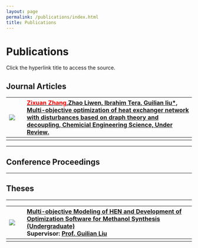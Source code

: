 ```yaml
---
layout: page
permalink: /publications/index.html
title: Publications
---
```


# Publications
Click the hyperlink title to access the source.

## Journal Articles

|<img src="https://zixuanchang.github.io/images/yinshuisiyuan.png">| |[<font color="red">Zixuan Zhang</font>,Zhao Liwen, Ibrahim Tera, Guilian liu*, Multi-objective optimization of heat exchanger network with disturbances based on draph theory and decoupling, Chemicial Engineering Science, Under Review.](https://zixuanchang.github.io/article/CES-D-23-02734.pdf)|
|:- |-|:------|
| || | 

---
## Conference Proceedings
---
## Theses
---

|<img src="https://zixuanchang.github.io/project/HEN/post.PNG">| |[Multi-objective Modeling of HEN and Development of Optimization Software for Methanol Synthesis (Undergraduate)](https://https://zixuanchang.github.io/project/HEN/zzx-s_project.zip)<br>**Supervisor:** [Prof. Guilian Liu](https://gr.xjtu.edu.cn/en/web/guilianliui/home)|
|:- |-|:------|
| || | 




